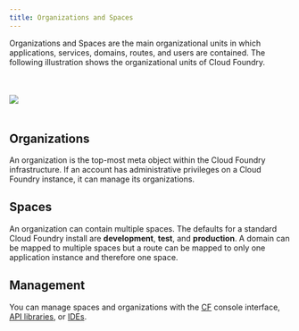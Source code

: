 ```yaml
---
title: Organizations and Spaces
---
```



Organizations and Spaces are the main organizational units in which applications, services, domains, routes, and users are contained. The following illustration shows the organizational units of Cloud Foundry.

<img src="/images/CF-Arch.png" style='margin:50px auto; display: block;'></img>

## <a id='organizations'></a>Organizations ##

An organization is the top-most meta object within the Cloud Foundry infrastructure. If an account has administrative privileges on a Cloud Foundry instance, it can manage its organizations.

## <a id='spaces'></a>Spaces ##

An organization can contain multiple spaces. The defaults for a standard Cloud Foundry install are **development**, **test**, and **production**. A domain can be mapped to multiple spaces but a route can be mapped to only one application instance and therefore one space.

## <a id='managmement'></a>Management ##

You can manage spaces and organizations with the [CF](/docs/using/managing-apps/cf/index.html) console interface, [API libraries](libs/), or [IDEs](ide/).
